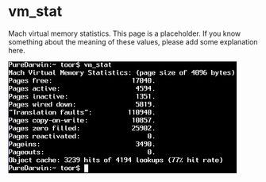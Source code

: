vm_stat
========
Mach virtual memory statistics.
This page is a placeholder. If you know something about the meaning of these values, please add some explanation here.

![](/img/users/vm_stat/vm_stat.png)

